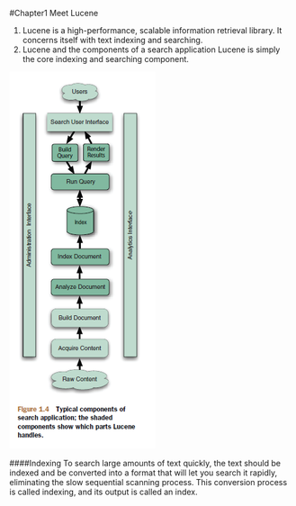 #Chapter1 Meet Lucene

1. Lucene is a high-performance, scalable information retrieval library. It concerns itself with text indexing and searching.
2. Lucene and the components of a search application
Lucene is simply the core indexing and searching component.

![figure1.4](images/figure1.4.png)

####Indexing
To search large amounts of text quickly, the text should be indexed and be converted into a format that will let you search it rapidly, eliminating the slow sequential scanning process. This conversion process is called indexing, and its output is called an index.